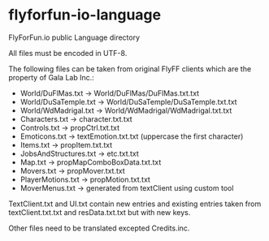 # flyforfun-io-language
FlyForFun.io public Language directory

All files must be encoded in UTF-8.

The following files can be taken from original FlyFF clients which are the property of Gala Lab Inc.:
* World/DuFlMas.txt &rarr; World/DuFlMas/DuFlMas.txt.txt
* World/DuSaTemple.txt &rarr; World/DuSaTemple/DuSaTemple.txt.txt
* World/WdMadrigal.txt &rarr; World/WdMadrigal/WdMadrigal.txt.txt
* Characters.txt &rarr; character.txt.txt
* Controls.txt &rarr; propCtrl.txt.txt
* Emoticons.txt &rarr; textEmotion.txt.txt (uppercase the first character)
* Items.txt &rarr; propItem.txt.txt
* JobsAndStructures.txt &rarr; etc.txt.txt
* Map.txt &rarr; propMapComboBoxData.txt.txt
* Movers.txt &rarr; propMover.txt.txt
* PlayerMotions.txt &rarr; propMotion.txt.txt
* MoverMenus.txt &rarr; generated from textClient using custom tool

TextClient.txt and UI.txt contain new entries and existing entries taken from textClient.txt.txt and resData.txt.txt but with new keys.

Other files need to be translated excepted Credits.inc.